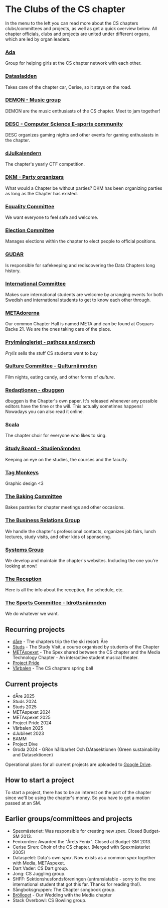 # The Clubs of the CS chapter

In the menu to the left you can read more about the CS chapters clubs/committees and projects, as well as get a quick overview below. All chapter officials, clubs and projects are united under different organs, which are led by organ leaders.

### [Ada](/namnder/eventorganet/ada?lang=en)

Group for helping girls at the CS chapter network with each other.

### [Datasladden](/namnder/forvaltningsorganet/datasladden?lang=en)

Takes care of the chapter car, Cerise, so it stays on the road.

### [DEMON - Music group](/namnder/studiesociala-organet/demon?lang=en)

DEMON are the music enthusiasts of the CS chapter. Meet to jam together!

### [DESC - Computer Science E-sports community](/namnder/studiesociala-organet/desc?lang=en)

DESC organizes gaming nights and other events for gaming enthusiasts in the chapter.

### [dJulkalendern](/namnder/informationsorganet/djulkalendern?lang=en)

The chapter's yearly CTF competition. <img style="height: 1em" src="https://djulkalendern.se/images/djuldanke.svg">

### [DKM - Party organizers](/namnder/eventorganet/dkm?lang=en)

What would a Chapter be without parties? DKM has been organizing parties as long as the Chapter has existed.

### [Equality Committee](/namnder/paverkansorganet/jamlikhetsnamnden?lang=en)

We want everyone to feel safe and welcome.

### [Election Committee](/namnder/valberedningen?lang=en)

Manages elections within the chapter to elect people to official positions.

### [GUDAR](/namnder/informationsorganet/gudar?lang=en)

Is responsible for safekeeping and rediscovering the Data Chapters long history.

### [International Committee](/namnder/eventorganet/internationellanamnden?lang=en)

Makes sure international students are welcome by arranging events for both Swedish and international students to get to know each other through.

### [METAdorerna](/namnder/forvaltningsorganet/metadorerna?lang=en)

Our common Chapter Hall is named META and can be found at Osquars Backe 21. We are the ones taking care of the place.

### [Prylmångleriet - pathces and merch](/namnder/studiesociala-organet/prylmangleriet?lang=en)

_Prylis_ sells the stuff CS students want to buy

### [Qulture Committee - Qulturnämnden](/namnder/studiesociala-organet/qulturnamnden?lang=en)

Film nights, eating candy, and other forms of _qulture_.

### [Redaqtionen - dbuggen](/namnder/informationsorganet/redaqtionen)

dbuggen is the Chapter's own paper. It's released whenever any possible editors have the time or the will. This actually sometimes happens! Nowadays you can also read it online.

### [Scala](/namnder/studiesociala-organet/scala?lang=en)

The chapter choir for everyone who likes to sing.

### [Study Board - Studienämnden](/namnder/paverkansorganet/studienamnden?lang=en)

Keeping an eye on the studies, the courses and the faculty.

### [Tag Monkeys](/namnder/informationsorganet/tag-monkeys?lang=en)

Graphic design <3

### [The Baking Committee](/namnder/studiesociala-organet/baknamnden?lang=en)

Bakes pastries for chapter meetings and other occasions.

### [The Business Relations Group](/namnder/naringslivsorganet/naringslivsgruppen?lang=en)

We handle the chapter's professional contacts, organizes job fairs, lunch lectures, study visits, and other kids of sponsoring.

### [Systems Group](/namnder/informationsorganet/systemgruppen?lang=en)

We develop and maintain the chapter's websites. Including the one you're looking at now!

### [The Reception](/namnder/mottagningen?lang=en)

Here is all the info about the reception, the schedule, etc.

### [The Sports Committee - Idrottsnämnden](/namnder/studiesociala-organet/idrottsnamnden?lang=en)

We do whatever we want.

## Recurring projects

- [dåre](/namnder/projekt/dare) - The chapters trip the the ski resort: Åre
- [Studs](/namnder/projekt/studs) - The Study Visit, a course organised by students of the Chapter
- [METAspexet](/namnder/projekt/metaspexet) - The Spex shared between the CS chapter and the Media Technology Chapter - An interactive student musical theater.
- [Project Pride](/namnder/projekt/projectpride)
- [Vårbalen](/namnder/projekt/project-pride) - The CS chapters spring ball

## Current projects

- dÅre 2025
- Studs 2024
- Studs 2025
- METAspexet 2024
- METAspexet 2025
- Project Pride 2024
- Vårbalen 2025
- dJubileet 2023
- BAMM
- Project Dive
- Groda 2024 - GRön hållbarhet Och DAtasektionen (Green sustainability and Datasektionen)

Operational plans for all current projects are uploaded to [Google Drive](https://dsekt.se/vp-projekt).

## How to start a project

To start a project, there has to be an interest on the part of the chapter since we'll be using the chapter's money.
So you have to get a motion passed at an SM.

## Earlier groups/committees and projects

- Spexmästeriet: Was responsible for creating new _spex_. Closed Budget-SM 2013.
- Fenixorden: Awarded the "Årets Fenix". Closed at Budget-SM 2013.
- Cerise Siren: Choir of the CS chapter. (Merged with Spexmästeriet 2005)
- Dataspelet: Data's own _spex_. Now exists as a common _spex_ together with Media, METAspexet.
- Dart Vader: CS Dart group.
- Jong: CS Juggling group.
- SHFF: Sektionshusfondsföreningen (untranslatable - sorry to the one international student that got this far. Thanks for reading tho!).
- Sångboksgruppen: The Chapter songbook group.
- [Bröllopet](https://www.facebook.com/brollopet2017) - Our Wedding with the Media chapter
- Stack Overbowl: CS Bowling group.

